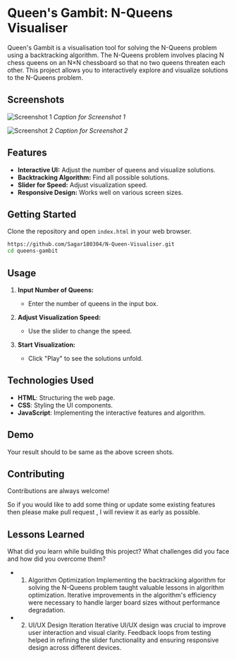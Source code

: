 # Queen's Gambit: N-Queens Visualiser

Queen's Gambit is a visualisation tool for solving the N-Queens problem using a backtracking algorithm. The N-Queens problem involves placing N chess queens on an N×N chessboard so that no two queens threaten each other. This project allows you to interactively explore and visualize solutions to the N-Queens problem.


## Screenshots

![Screenshot 1](screenshots/Screenshot%2024-06-18%at%23.42.52.png)
*Caption for Screenshot 1*

![Screenshot 2](screenshots/Screenshot%2024-06-18%at%23.43.28.png)
*Caption for Screenshot 2*


## Features

- **Interactive UI:** Adjust the number of queens and visualize solutions.
- **Backtracking Algorithm:** Find all possible solutions.
- **Slider for Speed:** Adjust visualization speed.
- **Responsive Design:** Works well on various screen sizes.

## Getting Started

Clone the repository and open `index.html` in your web browser.
```bash
https://github.com/Sagar180304/N-Queen-Visualiser.git
cd queens-gambit
```

## Usage

1. **Input Number of Queens:**
   - Enter the number of queens in the input box.

2. **Adjust Visualization Speed:**
   - Use the slider to change the speed.

3. **Start Visualization:**
   - Click "Play" to see the solutions unfold.

## Technologies Used

- **HTML**: Structuring the web page.
- **CSS**: Styling the UI components.
- **JavaScript**: Implementing the interactive features and algorithm.

## Demo

Your result should to be same as the above screen shots.


## Contributing

Contributions are always welcome!

So if you would like to add some thing or update some existing features then please make pull request ,
I will review it as early as possible.




## Lessons Learned

What did you learn while building this project? What challenges did you face and how did you overcome them?
-  1. Algorithm Optimization
Implementing the backtracking algorithm for solving the N-Queens problem taught valuable lessons in algorithm optimization. Iterative improvements in the algorithm's efficiency were necessary to handle larger board sizes without performance degradation.

-  2. UI/UX Design Iteration
Iterative UI/UX design was crucial to improve user interaction and visual clarity. Feedback loops from testing helped in refining the slider functionality and ensuring responsive design across different devices.

